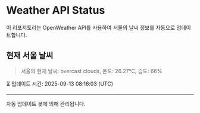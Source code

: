 
# Weather API Status

이 리포지토리는 OpenWeather API를 사용하여 서울의 날씨 정보를 자동으로 업데이트합니다.

## 현재 서울 날씨
> 서울의 현재 날씨: overcast clouds, 온도: 26.27°C, 습도: 66%

⏳ 업데이트 시간: 2025-09-13 08:16:03 (UTC)

---
자동 업데이트 봇에 의해 관리됩니다.
